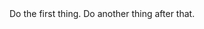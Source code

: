 <docs-workflow>
  <docs-step title="Step 1">
    Do the first thing.
  </docs-step>
  <docs-step title="Step B">
    Do another thing after that.
  </docs-step>
</docs-workflow>
